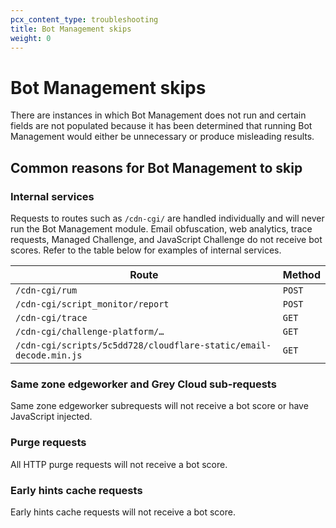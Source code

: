 ```yaml
---
pcx_content_type: troubleshooting
title: Bot Management skips
weight: 0
---
```


# Bot Management skips

There are instances in which Bot Management does not run and certain fields are not populated because it has been determined that running Bot Management would either be unnecessary or produce misleading results.

## Common reasons for Bot Management to skip

### Internal services

Requests to routes such as `/cdn-cgi/` are handled individually and will never run the Bot Management module. Email obfuscation, web analytics, trace requests, Managed Challenge, and JavaScript Challenge do not receive bot scores. Refer to the table below for examples of internal services.

| Route | Method |
| --- | --- |
| `/cdn-cgi/rum` | `POST` | 
| `/cdn-cgi/script_monitor/report` | `POST` |
| `/cdn-cgi/trace` | `GET` |
| `/cdn-cgi/challenge-platform/…` | `GET` |
| `/cdn-cgi/scripts/5c5dd728/cloudflare-static/email-decode.min.js` | `GET` |

### Same zone edgeworker and Grey Cloud sub-requests

Same zone edgeworker subrequests will not receive a bot score or have JavaScript injected. 

### Purge requests

All HTTP purge requests will not receive a bot score. 

### Early hints cache requests

Early hints cache requests will not receive a bot score. 